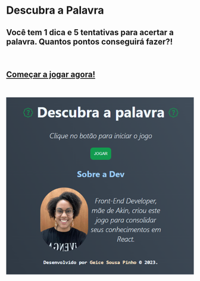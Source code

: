 # Descubra a Palavra

## Você tem 1 dica e 5 tentativas para acertar a palavra. Quantos pontos conseguirá fazer?!
<br>

## [Começar a jogar agora!](https://github.com/Geice-Sousa/PalavraSecreta) 
<br>

![Print da aplicação](./src/assets/print.PNG)